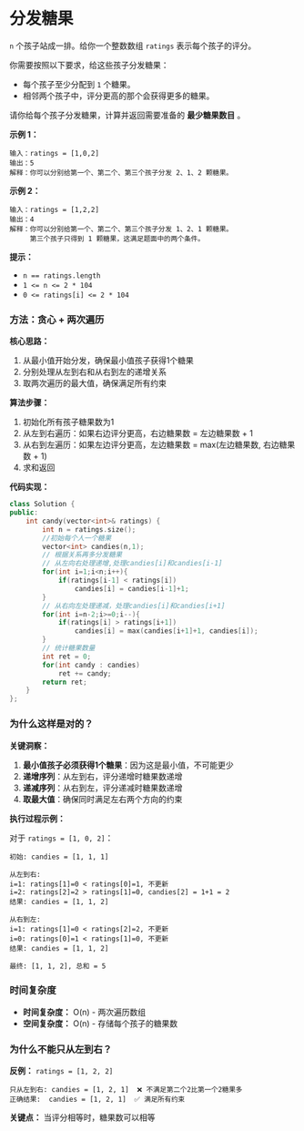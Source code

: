 # 分发糖果

`n` 个孩子站成一排。给你一个整数数组 `ratings` 表示每个孩子的评分。

你需要按照以下要求，给这些孩子分发糖果：

- 每个孩子至少分配到 `1` 个糖果。
- 相邻两个孩子中，评分更高的那个会获得更多的糖果。

请你给每个孩子分发糖果，计算并返回需要准备的 **最少糖果数目** 。

 

**示例 1：**

```
输入：ratings = [1,0,2]
输出：5
解释：你可以分别给第一个、第二个、第三个孩子分发 2、1、2 颗糖果。
```

**示例 2：**

```
输入：ratings = [1,2,2]
输出：4
解释：你可以分别给第一个、第二个、第三个孩子分发 1、2、1 颗糖果。
     第三个孩子只得到 1 颗糖果，这满足题面中的两个条件。
```

 

**提示：**

- `n == ratings.length`
- `1 <= n <= 2 * 104`
- `0 <= ratings[i] <= 2 * 104`



### 方法：贪心 + 两次遍历

**核心思路：**
1. 从最小值开始分发，确保最小值孩子获得1个糖果
2. 分别处理从左到右和从右到左的递增关系
3. 取两次遍历的最大值，确保满足所有约束

**算法步骤：**
1. 初始化所有孩子糖果数为1
2. 从左到右遍历：如果右边评分更高，右边糖果数 = 左边糖果数 + 1
3. 从右到左遍历：如果左边评分更高，左边糖果数 = max(左边糖果数, 右边糖果数 + 1)
4. 求和返回

**代码实现：**

```cpp
class Solution {
public:
    int candy(vector<int>& ratings) {
        int n = ratings.size();
        //初始每个人一个糖果
        vector<int> candies(n,1);
        // 根据关系再多分发糖果
        // 从左向右处理递增,处理candies[i]和candies[i-1]
        for(int i=1;i<n;i++){
            if(ratings[i-1] < ratings[i])
                candies[i] = candies[i-1]+1;
        }
        // 从右向左处理递减，处理candies[i]和candies[i+1]
        for(int i=n-2;i>=0;i--){
            if(ratings[i] > ratings[i+1])
                candies[i] = max(candies[i+1]+1, candies[i]);
        }
        // 统计糖果数量
        int ret = 0;
        for(int candy : candies)
            ret += candy;
        return ret;
    }
};
```

### 为什么这样是对的？

**关键洞察：**
1. **最小值孩子必须获得1个糖果**：因为这是最小值，不可能更少
2. **递增序列**：从左到右，评分递增时糖果数递增
3. **递减序列**：从右到左，评分递减时糖果数递增
4. **取最大值**：确保同时满足左右两个方向的约束

**执行过程示例：**

对于 `ratings = [1, 0, 2]`：

```
初始: candies = [1, 1, 1]

从左到右:
i=1: ratings[1]=0 < ratings[0]=1, 不更新
i=2: ratings[2]=2 > ratings[1]=0, candies[2] = 1+1 = 2
结果: candies = [1, 1, 2]

从右到左:
i=1: ratings[1]=0 < ratings[2]=2, 不更新  
i=0: ratings[0]=1 < ratings[1]=0, 不更新
结果: candies = [1, 1, 2]

最终: [1, 1, 2], 总和 = 5
```

### 时间复杂度
- **时间复杂度：** O(n) - 两次遍历数组
- **空间复杂度：** O(n) - 存储每个孩子的糖果数

### 为什么不能只从左到右？

**反例：** `ratings = [1, 2, 2]`
```
只从左到右: candies = [1, 2, 1]  ❌ 不满足第二个2比第一个2糖果多
正确结果:  candies = [1, 2, 1]  ✅ 满足所有约束
```

**关键点：** 当评分相等时，糖果数可以相等